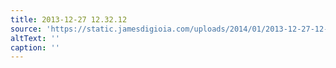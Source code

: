 ```yaml
---
title: 2013-12-27 12.32.12
source: 'https://static.jamesdigioia.com/uploads/2014/01/2013-12-27-12-32-12-scaled.jpg'
altText: ''
caption: ''
---
```


